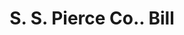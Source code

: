---
doi: 10.7916/D8HT41BC
date_other: '1909'
date_other_textual: '1909'
form: printed ephemera
genre:
- Invoices
name:
- S. S. Pierce Co.
object_in_context_url: https://biggert.cul.columbia.edu/items/view/ave_biggert_00451
subject_hierarchical_geographic:
- Boston, Massachusetts, United States
subject_name:
- S. S. Pierce Co.
title: S. S. Pierce Co.. Bill
sort_title: S. S. Pierce Co.. Bill
call_number: ave_biggert_00451
coordinates:
- 42.35805555555556,-71.06361111111111
pid: ave_biggert_00451
identifiers: ave_biggert_00451
thumbnail: https://derivativo-1.library.columbia.edu/iiif/2/ldpd:344201/full/!256,256/0/native.jpg
permalink: "/biggert/ave_biggert_00451/"
layout: iiif-image-page
---